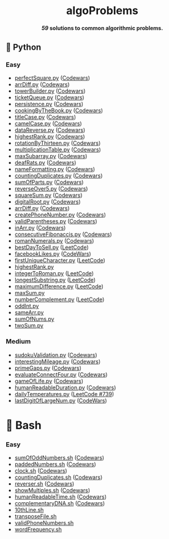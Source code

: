 <h1 align = "center">algoProblems</h1>

<h4 align = "center"><i>59</i> solutions to common algorithmic problems.</h1>

## 🐍 Python 

### Easy
- [perfectSquare.py](https://github.com/patrikmitterpach/algorithmicProblems/blob/main/Python/Easy/perfectSquare.py) ([Codewars](https://www.codewars.com/kata/56269eb78ad2e4ced1000013))
- [arrDiff.py](https://github.com/patrikmitterpach/algorithmicProblems/blob/main/Python/Easy/arrDiff.py) ([Codewars](https://www.codewars.com/kata/523f5d21c841566fde000009/python))
- [towerBuilder.py](https://github.com/patrikmitterpach/algorithmicProblems/blob/main/Python/Easy/towerBuilder.py) ([Codewars](https://www.codewars.com/kata/576757b1df89ecf5bd00073b))
- [ticketQueue.py](https://github.com/patrikmitterpach/algorithmicProblems/blob/main/Python/Easy/ticketQueue.py) ([Codewars](https://www.codewars.com/kata/555615a77ebc7c2c8a0000b8))
- [persistence.py](https://github.com/patrikmitterpach/algorithmicProblems/blob/main/Python/Easy/persistence.py) ([Codewars](https://www.codewars.com/kata/55bf01e5a717a0d57e0000ec))
- [cookingByTheBook.py](https://github.com/patrikmitterpach/algorithmicProblems/blob/main/Python/Easy/cookingByTheBook.py) ([Codewars](https://www.codewars.com/kata/525c65e51bf619685c000059))
- [titleCase.py](https://github.com/patrikmitterpach/algorithmicProblems/blob/main/Python/Easy/titleCase.py) ([Codewars](https://www.codewars.com/kata/5202ef17a402dd033c000009))
- [camelCase.py](https://www.codewars.com/kata/5208f99aee097e6552000148) ([Codewars](https://www.codewars.com/kata/5208f99aee097e6552000148))
- [dataReverse.py](https://github.com/patrikmitterpach/algorithmicProblems/blob/main/Python/Easy/dataReverse.py) ([Codewars](https://www.codewars.com/kata/569d488d61b812a0f7000015))
- [highestRank.py](https://github.com/patrikmitterpach/algorithmicProblems/blob/main/Python/Easy/highestRank.py) ([Codewars](https://www.codewars.com/kata/5420fc9bb5b2c7fd57000004))
- [rotationByThirteen.py](https://github.com/patrikmitterpach/algorithmicProblems/blob/main/Python/Easy/rotationByThirteen.py) ([Codewars](https://www.codewars.com/kata/530e15517bc88ac656000716))
- [multiplicationTable.py](https://github.com/patrikmitterpach/algorithmicProblems/blob/main/Python/Easy/multiplicationTable.py) ([Codewars](https://www.codewars.com/kata/5432fd1c913a65b28f000342))
- [maxSubarray.py](https://github.com/patrikmitterpach/algorithmicProblems/blob/main/Python/Easy/maxSubarray.py) ([Codewars](https://www.codewars.com/kata/54521e9ec8e60bc4de000d6c))
- [deafRats.py](https://github.com/patrikmitterpach/algorithmicProblems/blob/main/Python/Easy/deafRats.py) ([Codewars](https://www.codewars.com/kata/598106cb34e205e074000031))
- [nameFormatting.py](https://github.com/patrikmitterpach/algorithmicProblems/blob/main/Python/Easy/nameFormating.py) ([Codewars](https://www.codewars.com/kata/53368a47e38700bd8300030d))
- [countingDuplicates.py](https://github.com/patrikmitterpach/algorithmicProblems/blob/main/Python/Easy/containsDuplicates.py) ([Codewars](https://www.codewars.com/kata/54bf1c2cd5b56cc47f0007a1))
- [sumOfParts.py](https://github.com/patrikmitterpach/algorithmicProblems/blob/main/Python/Easy/sumsOfParts.py) ([Codewars](https://www.codewars.com/kata/5ce399e0047a45001c853c2b))
- [reverseOver5.py](https://github.com/patrikmitterpach/algorithmicProblems/blob/main/Python/Easy/reverseOver5.py) ([Codewars](https://www.codewars.com/kata/5264d2b162488dc400000001))
- [squareSum.py](https://github.com/patrikmitterpach/algorithmicProblems/blob/main/Python/Easy/squareSum.py) ([Codewars](https://www.codewars.com/kata/515e271a311df0350d00000f))
- [digitalRoot.py](https://github.com/patrikmitterpach/algorithmicProblems/blob/main/Python/Easy/digitalRoot.py) ([Codewars](https://www.codewars.com/kata/541c8630095125aba6000c00))
- [arrDiff.py](https://github.com/patrikmitterpach/algorithmicProblems/blob/main/Python/Easy/arrDiff.py) ([Codewars](https://www.codewars.com/kata/523f5d21c841566fde000009))
- [createPhoneNumber.py](https://github.com/patrikmitterpach/algorithmicProblems/blob/main/Python/Easy/createPhoneNumber.py) ([Codewars](https://www.codewars.com/kata/525f50e3b73515a6db000b83))
- [validParentheses.py](https://github.com/patrikmitterpach/algorithmicProblems/blob/main/Python/Easy/validParentheses.py) ([Codewars](https://www.codewars.com/kata/52774a314c2333f0a7000688))
- [inArr.py](https://github.com/patrikmitterpach/algorithmicProblems/blob/main/Python/Easy/inArr.py) ([Codewars](https://www.codewars.com/kata/550554fd08b86f84fe000a58))
- [consecutiveFibonaccis.py](https://github.com/patrikmitterpach/algorithmicProblems/blob/main/Python/Easy/interestingMileage.py) ([Codewars](https://www.codewars.com/kata/5541f58a944b85ce6d00006a))
- [romanNumerals.py](https://github.com/patrikmitterpach/algorithmicProblems/blob/main/Python/Easy/romanNumerals.py) ([Codewars](https://www.codewars.com/kata/51b66044bce5799a7f000003))
- [bestDayToSell.py](https://github.com/patrikmitterpach/algorithmicProblems/blob/main/Python/Easy/bestDayToSell.py) ([LeetCode](https://leetcode.com/problems/best-time-to-buy-and-sell-stock/))
- [facebookLikes.py](https://github.com/patrikmitterpach/algorithmicProblems/blob/main/Python/Easy/facebookLikes.py) ([CodeWars](https://www.codewars.com/kata/5266876b8f4bf2da9b000362))
- [firstUniqueCharacter.py](https://github.com/patrikmitterpach/algorithmicProblems/blob/main/Python/Easy/firstUniqueCharacter.py) ([LeetCode](https://leetcode.com/problems/first-unique-character-in-a-string/))
- [highestRank.py](https://github.com/patrikmitterpach/algorithmicProblems/blob/main/Python/Easy/highestRank.py)
- [integerToRoman.py](https://github.com/patrikmitterpach/algorithmicProblems/blob/main/Python/Easy/integerToRoman.py) ([LeetCode](https://leetcode.com/problems/integer-to-roman))
- [longestSubstring.py](https://github.com/patrikmitterpach/algorithmicProblems/blob/main/Python/Easy/longestSubstring.py) ([LeetCode](https://leetcode.com/problems/longest-substring-without-repeating-characters))
- [maximumDifference.py](https://github.com/patrikmitterpach/algorithmicProblems/blob/main/Python/Easy/maximumDifference.py) ([LeetCode](https://leetcode.com/problems/maximum-difference-between-increasing-elements))
- [maxSum.py](https://github.com/patrikmitterpach/algorithmicProblems/blob/main/Python/Easy/maxSum.py)
- [numberComplement.py](https://github.com/patrikmitterpach/algorithmicProblems/blob/main/Python/Easy/numberComplement.py) ([LeetCode](https://leetcode.com/problems/number-complement))
- [oddInt.py](https://github.com/patrikmitterpach/algorithmicProblems/blob/main/Python/Easy/oddInt.py)
- [sameArr.py](https://github.com/patrikmitterpach/algorithmicProblems/blob/main/Python/Easy/sameArr.py)
- [sumOfNums.py](https://github.com/patrikmitterpach/algorithmicProblems/blob/main/Python/Easy/sumOfNums.py)
- [twoSum.py](https://github.com/patrikmitterpach/algorithmicProblems/blob/main/Python/Easy/twoSum.py)



### Medium
- [sudokuValidation.py](https://github.com/patrikmitterpach/algorithmicProblems/blob/main/Python/Medium/sudokuValidation.py) ([Codewars](https://www.codewars.com/kata/529bf0e9bdf7657179000008))
- [interestingMileage.py](https://github.com/patrikmitterpach/algorithmicProblems/blob/main/Python/Medium/interestingMileage.py) ([Codewars](https://www.codewars.com/kata/52c4dd683bfd3b434c000292))
- [primeGaps.py](https://github.com/patrikmitterpach/algorithmicProblems/blob/main/Python/Medium/interestingMileage.py) ([Codewars](https://www.codewars.com/kata/561e9c843a2ef5a40c0000a4))
- [evaluateConnectFour.py](https://github.com/patrikmitterpach/algorithmicProblems/blob/main/Python/Medium/evaluateConnectFour.py) ([Codewars](https://www.codewars.com/kata/56882731514ec3ec3d000009))
- [gameOfLife.py](https://github.com/patrikmitterpach/algorithmicProblems/blob/main/Python/Medium/interestingMileage.py) ([Codewars](https://www.codewars.com/kata/525fbff0594da0665c0003a3))
- [humanReadableDuration.py](https://github.com/patrikmitterpach/algorithmicProblems/blob/main/Python/Medium/interestingMileage.py) ([Codewars](https://www.codewars.com/kata/52742f58faf5485cae000b9a))
- [dailyTemperatures.py](https://github.com/patrikmitterpach/algorithmicProblems/blob/main/Python/Medium/dailyTemperatures.py) ([LeetCode #739](https://leetcode.com/problems/daily-temperatures/))
- [lastDigitOfLargeNum.py](https://github.com/patrikmitterpach/algorithmicProblems/blob/main/Python/Medium/lastDigitOfLargeNum.py) ([CodeWars](https://www.codewars.com/kata/5511b2f550906349a70004e1/train/python))

# 🐧 Bash
### Easy
- [sumOfOddNumbers.sh](https://github.com/patrikmitterpach/algorithmicProblems/blob/main/bash/sumOfOddNumbers.sh) ([Codewars](https://www.codewars.com/kata/55fd2d567d94ac3bc9000064))
- [paddedNumbers.sh](https://github.com/patrikmitterpach/algorithmicProblems/blob/main/bash/paddedNumbers.sh) ([Codewars](https://www.codewars.com/kata/51c89385ee245d7ddf000001))
- [clock.sh](https://github.com/patrikmitterpach/algorithmicProblems/blob/main/bash/clock.sh) ([Codewars](https://www.codewars.com/kata/55f9bca8ecaa9eac7100004a))
- [countingDuplicates.sh](https://github.com/patrikmitterpach/algorithmicProblems/blob/main/bash/countingDuplicates.sh) ([Codewars](https://www.codewars.com/kata/54bf1c2cd5b56cc47f0007a1))
- [reverser.sh](https://github.com/patrikmitterpach/algorithmicProblems/blob/main/bash/reverser.sh) ([Codewars](https://www.codewars.com/kata/58069e4cf3c13ef3a6000168))
- [showMultiples.sh](https://github.com/patrikmitterpach/algorithmicProblems/blob/main/bash/showMultiples.sh) ([Codewars](https://www.codewars.com/kata/583989556754d6f4c700018e))
- [humanReadableTime.sh](https://github.com/patrikmitterpach/algorithmicProblems/blob/main/bash/humanReadableTime.sh) ([Codewars](https://www.codewars.com/kata/52685f7382004e774f0001f7))
- [complementaryDNA.sh](https://github.com/patrikmitterpach/algorithmicProblems/blob/main/bash/complementaryDNA.sh) ([Codewars](https://www.codewars.com/kata/554e4a2f232cdd87d9000038))
- [10thLine.sh](https://github.com/patrikmitterpach/algorithmicProblems/blob/main/bash/10thLine.sh)
- [transposeFile.sh](https://github.com/patrikmitterpach/algorithmicProblems/blob/main/bash/transposeFile.sh)
- [validPhoneNumbers.sh](https://github.com/patrikmitterpach/algorithmicProblems/blob/main/bash/validPhoneNumbers.sh)
- [wordFrequency.sh](https://github.com/patrikmitterpach/algorithmicProblems/blob/main/bash/wordFrequency.sh)
